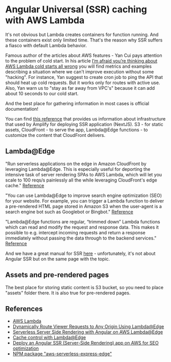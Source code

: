# Angular Universal (SSR) caching with AWS Lambda

It's not obvious but Lambda creates containers for function running. And these containers exist only limited time. That's the reason why SSR suffers a fiasco with default Lambda behavior.

Famous author of the articles about AWS features - Yan Cui pays attention to the problem of cold start. In his article [I’m afraid you’re thinking about AWS Lambda cold starts all wrong](https://hackernoon.com/im-afraid-you-re-thinking-about-aws-lambda-cold-starts-all-wrong-7d907f278a4f) you will find metrics and examples describing a situation where we can't improve execution without some "hacking". For instance, Yan suggest to create cron job to ping the API that should heat up cold requests. But it works only for routes with active use. Also, Yan warn us to "stay as far away from VPC's" because it can add about 10 seconds to our cold start.

And the best place for gathering information in most cases is official documentation!

You can find [this reference](https://docs.aws.amazon.com/amplify/latest/userguide/ssr-supported-features.html) that provides us information about infrastructure that used by Amplify for deploying SSR application (NextJS). S3 - for static assets, CloudFront - to serve the app, Lambda@Edge functions - to customize the content that CloudFront delivers.

## Lambda@Edge

"Run serverless applications on the edge in Amazon CloudFront by leveraging Lambda@Edge. This is especially useful for deporting the intensive task of server rendering SPAs to AWS Lambda, which will let you scale to 100 reqs/s painlessly all the while leveraging CloudFront's edge cache." [Reference](https://www.npmjs.com/package/aws-serverless-express-edge)

"You can use Lambda@Edge to improve search engine optimization (SEO) for your website. For example, you can trigger a Lambda function to deliver a pre-rendered HTML page stored in Amazon S3 when the user-agent is a search engine bot such as Googlebot or Bingbot." [Reference](https://aws.amazon.com/lambda/edge/)

"Lambda@Edge functions are regular, “trimmed down” Lambda functions which can read and modify the request and response data. This makes it possible to e.g. intercept incoming requests and return a response immediately without passing the data through to the backend services." [Reference](https://www.serverless.com/blog/lambda-at-edge-support-added)

And we have a great manual for SSR [here](https://www.serverless.com/blog/serverless-nextjs/) - unfortunately, it's not about Angular SSR but on the same page with the topic.

## Assets and pre-rendered pages

The best place for storing static content is S3 bucket, so you need to place "assets" folder there. It is also true for pre-rendered pages.

## References

- [AWS Lambda](https://aws.amazon.com/lambda/edge/)
- [Dynamically Route Viewer Requests to Any Origin Using Lambda@Edge](https://aws.amazon.com/blogs/networking-and-content-delivery/dynamically-route-viewer-requests-to-any-origin-using-lambdaedge/)
- [Serverless Server Side Rendering with Angular on AWS Lambda@Edge](https://dev.to/eelayoubi/serverless-server-side-rendering-with-angular-on-aws-lambda-edge-57g5)
- [Cache control with Lambda@Edge](https://medium.com/uniplacesgeeks/cache-control-with-lambda-edge-95645b3aa4f0)
- [Deploy an Angular SSR (Server-Side Rendering) app on AWS for SEO optimization](https://www.linkedin.com/pulse/deploy-angular-ssr-server-side-rendering-app-aws-seo-davide-fruci-jfitf/)
- [NPM package "aws-serverless-express-edge"](https://www.npmjs.com/package/aws-serverless-express-edge)
